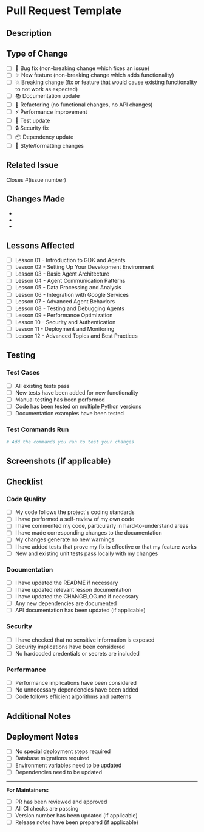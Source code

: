 # Pull Request Template

## Description
<!-- Provide a brief description of the changes in this PR -->

## Type of Change
<!-- Mark the relevant option with an "x" -->

- [ ] 🐛 Bug fix (non-breaking change which fixes an issue)
- [ ] ✨ New feature (non-breaking change which adds functionality)
- [ ] 💥 Breaking change (fix or feature that would cause existing functionality to not work as expected)
- [ ] 📚 Documentation update
- [ ] 🔧 Refactoring (no functional changes, no API changes)
- [ ] ⚡ Performance improvement
- [ ] 🧪 Test update
- [ ] 🔒 Security fix
- [ ] 📦 Dependency update
- [ ] 🎨 Style/formatting changes

## Related Issue
<!-- Link to the issue this PR addresses -->
Closes #(issue number)

## Changes Made
<!-- Provide a detailed list of changes made in this PR -->

- 
- 
- 

## Lessons Affected
<!-- If this change affects any lessons, list them here -->

- [ ] Lesson 01 - Introduction to GDK and Agents
- [ ] Lesson 02 - Setting Up Your Development Environment
- [ ] Lesson 03 - Basic Agent Architecture
- [ ] Lesson 04 - Agent Communication Patterns
- [ ] Lesson 05 - Data Processing and Analysis
- [ ] Lesson 06 - Integration with Google Services
- [ ] Lesson 07 - Advanced Agent Behaviors
- [ ] Lesson 08 - Testing and Debugging Agents
- [ ] Lesson 09 - Performance Optimization
- [ ] Lesson 10 - Security and Authentication
- [ ] Lesson 11 - Deployment and Monitoring
- [ ] Lesson 12 - Advanced Topics and Best Practices

## Testing
<!-- Describe the testing that has been performed -->

### Test Cases
- [ ] All existing tests pass
- [ ] New tests have been added for new functionality
- [ ] Manual testing has been performed
- [ ] Code has been tested on multiple Python versions
- [ ] Documentation examples have been tested

### Test Commands Run
```bash
# Add the commands you ran to test your changes
```

## Screenshots (if applicable)
<!-- Add screenshots to help explain your changes -->

## Checklist
<!-- Mark completed items with an "x" -->

### Code Quality
- [ ] My code follows the project's coding standards
- [ ] I have performed a self-review of my own code
- [ ] I have commented my code, particularly in hard-to-understand areas
- [ ] I have made corresponding changes to the documentation
- [ ] My changes generate no new warnings
- [ ] I have added tests that prove my fix is effective or that my feature works
- [ ] New and existing unit tests pass locally with my changes

### Documentation
- [ ] I have updated the README if necessary
- [ ] I have updated relevant lesson documentation
- [ ] I have updated the CHANGELOG.md if necessary
- [ ] Any new dependencies are documented
- [ ] API documentation has been updated (if applicable)

### Security
- [ ] I have checked that no sensitive information is exposed
- [ ] Security implications have been considered
- [ ] No hardcoded credentials or secrets are included

### Performance
- [ ] Performance implications have been considered
- [ ] No unnecessary dependencies have been added
- [ ] Code follows efficient algorithms and patterns

## Additional Notes
<!-- Add any additional notes about the PR here -->

## Deployment Notes
<!-- Add any special deployment considerations -->

- [ ] No special deployment steps required
- [ ] Database migrations required
- [ ] Environment variables need to be updated
- [ ] Dependencies need to be updated

---

**For Maintainers:**
- [ ] PR has been reviewed and approved
- [ ] All CI checks are passing
- [ ] Version number has been updated (if applicable)
- [ ] Release notes have been prepared (if applicable)